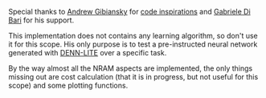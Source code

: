 Special thanks to [Andrew Gibiansky](http://andrew.gibiansky.com) for
[code inspirations](https://github.com/gibiansky/experiments) and [Gabriele Di Bari](https://github.com/Gabriele91) for his support.

This implementation does not contains any learning algorithm, so don't use it for this scope.
His only purpose is to test a pre-instructed neural network generated with [DENN-LITE](https://github.com/Gabriele91/DENN-LITE) over a specific task.

By the way almost all the NRAM aspects are implemented, the only things missing out are cost calculation (that it is in progress, but not useful for this scope) and some plotting functions.
